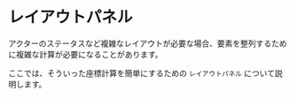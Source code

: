 レイアウトパネル
==========

アクターのステータスなど複雑なレイアウトが必要な場合、要素を整列するために複雑な計算が必要になることがあります。

ここでは、そういった座標計算を簡単にするための `レイアウトパネル` について説明します。


